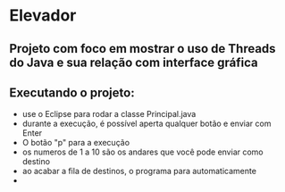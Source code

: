 # Elevador

## Projeto com foco em mostrar o uso de Threads do Java e sua relação com interface gráfica

## Executando o projeto:
- use o Eclipse para rodar a classe Principal.java
- durante a execução, é possível aperta qualquer botão e enviar com Enter
- O botão "p" para a execução
- os numeros de 1 a 10 são os andares que você pode enviar como destino
- ao acabar a fila de destinos, o programa para automaticamente
- 